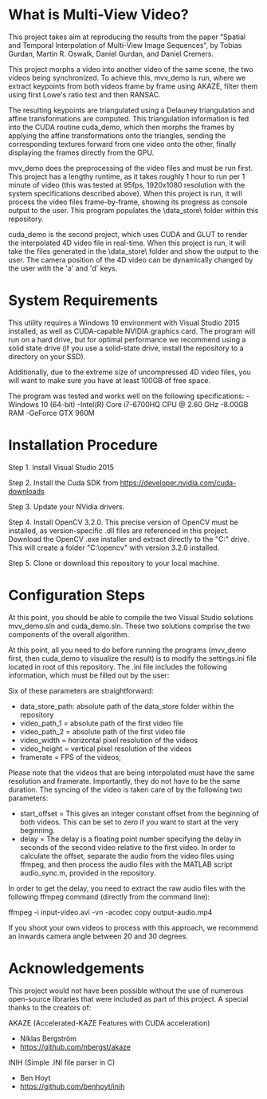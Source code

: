 # What is Multi-View Video?

This project takes aim at reproducing the results from the paper “Spatial and Temporal Interpolation of Multi-View Image Sequences”, by Tobias Gurdan, Martin R. Oswalk, Daniel Gurdan, and Daniel Cremers. 

This project morphs a video into another video of the same scene, the two videos being synchronized. To achieve this, mvv\_demo is run, where we extract keypoints from both videos frame by frame using AKAZE, filter them using first Lowe's ratio test and then RANSAC. 

The resulting keypoints are triangulated using a Delauney triangulation and affine transformations are computed.  This triangulation information is fed into the CUDA routine cuda\_demo, which then morphs the frames by applying the affine transformations onto the triangles, sending the corresponding textures forward from one video onto the other, finally displaying the frames directly from the GPU. 

mvv\_demo does the preprocessing of the video files and must be run first. This project has a lengthy runtime, as it takes roughly 1 hour to run per 1 minute of video (this was tested at 95fps, 1920x1080 resolution with the system specifications described above). When this project is run, it will process the video files frame-by-frame, showing its progress as console output to the user. This program populates the \data\_store\ folder within this repository.

cuda\_demo is the second project, which uses CUDA and GLUT to render the interpolated 4D video file in real-time. When this project is run, it will take the files generated in the \data\_store\ folder and show the output to the user. The camera position of the 4D video can be dynamically changed by the user with the 'a' and 'd' keys.

# System Requirements

This utility requires a Windows 10 environment with Visual Studio 2015 installed, as well as CUDA-capable NVIDIA graphics card. The program will run on a hard drive, but for optimal performance we recommend using a solid state drive (if you use a solid-state drive, install the repository to a directory on your SSD).

Additionally, due to the extreme size of uncompressed 4D video files, you will want to make sure you have at least 100GB of free space.

The program was tested and works well on the following specifications:
-Windows 10 (64-bit)
-Intel(R) Core i7-6700HQ CPU @ 2.60 GHz
-8.00GB RAM
-GeForce GTX 960M

# Installation Procedure

Step 1. Install Visual Studio 2015

Step 2. Install the Cuda SDK from https://developer.nvidia.com/cuda-downloads 

Step 3. Update your NVidia drivers.

Step 4. Install OpenCV 3.2.0.
This precise version of OpenCV must be installed, as version-specific .dll files are referenced in this project. Download the OpenCV .exe installer and extract directly to the "C:\" drive. This will create a folder "C:\opencv" with version 3.2.0 installed.

Step 5. Clone or download this repository to your local machine.

# Configuration Steps

At this point, you should be able to compile the two Visual Studio solutions mvv\_demo.sln and cuda\_demo.sln. These two solutions comprise the two components of the overall algorithm.

At this point, all you need to do before running the programs (mvv_demo first, then cuda\_demo to visualize the result) is to modify the settings.ini file located in root of this repository. The .ini file includes the following information, which must be filled out by the user:

Six of these parameters are straightforward:

* data_store_path: absolute path of the data_store folder within the repository
* video_path_1 = absolute path of the first video file
* video_path_2 = absolute path of the first video file 
* video_width = horizontal pixel resolution of the videos
* video_height = vertical pixel resolution of the videos
* framerate = FPS of the videos;

Please note that the videos that are being interpolated must have the same resolution and framerate. Importantly, they do not have to be the same duration. The syncing of the video is taken care of by the following two parameters:

* start_offset = This gives an integer constant offset from the beginning of both videos. This can be set to zero if you want to start at the very beginning.
* delay = The delay is a floating point number specifying the delay in seconds of the second video relative to the first video. In order to calculate the offset, separate the audio from the video files using ffmpeg, and then process the audio files with the MATLAB script audio_sync.m, provided in the repository.

In order to get the delay, you need to extract the raw audio files with the following ffmpeg command (directly from the command line):

ffmpeg -i input-video.avi -vn -acodec copy output-audio.mp4

If you shoot your own videos to process with this approach, we recommend an inwards camera angle between 20 and 30 degrees.

# Acknowledgements

This project would not have been possible without the use of numerous open-source libraries that were included as part of this project. A special thanks to the creators of:

AKAZE (Accelerated-KAZE Features with CUDA acceleration)
* Niklas Bergström
* https://github.com/nbergst/akaze


INIH (Simple .INI file parser in C)
* Ben Hoyt
* https://github.com/benhoyt/inih
